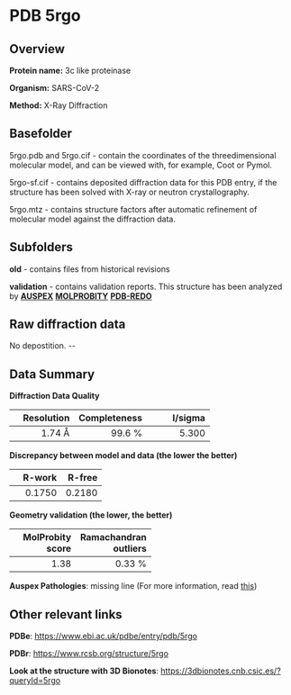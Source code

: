 # PDB 5rgo

## Overview

**Protein name:** 3c like proteinase

**Organism:** SARS-CoV-2

**Method:** X-Ray Diffraction

## Basefolder

5rgo.pdb and 5rgo.cif - contain the coordinates of the threedimensional molecular model, and can be viewed with, for example, Coot or Pymol.

5rgo-sf.cif - contains deposited diffraction data for this PDB entry, if the structure has been solved with X-ray or neutron crystallography.

5rgo.mtz - contains structure factors after automatic refinement of molecular model against the diffraction data.

## Subfolders



**old** - contains files from historical revisions

**validation** - contains validation reports. This structure has been analyzed by [**AUSPEX**](https://github.com/thorn-lab/coronavirus_structural_task_force/tree/master/pdb/3c_like_proteinase/SARS-CoV-2/5rgo/validation/auspex)  [**MOLPROBITY**](https://github.com/thorn-lab/coronavirus_structural_task_force/tree/master/pdb/3c_like_proteinase/SARS-CoV-2/5rgo/validation/molprobity) [**PDB-REDO**](https://github.com/thorn-lab/coronavirus_structural_task_force/blob/master/pdb/3c_like_proteinase/SARS-CoV-2/5rgo/validation/Xtriage_output.log) 

## Raw diffraction data

No depostition. --<br> 

## Data Summary
**Diffraction Data Quality**

|   | Resolution | Completeness| I/sigma |
|---|-------------:|----------------:|--------------:|
|   |1.74 Å|99.6  %|<img width=50/>5.300|

**Discrepancy between model and data (the lower the better)**

|   | **R-work**| **R-free**   
|---|-------------:|----------------:|           
||  0.1750|  0.2180|

**Geometry validation (the lower, the better)**

|   |**MolProbity<br>score**| **Ramachandran<br>outliers** 
|---|-------------:|----------------:|
||  1.38|  0.33 %|

**Auspex Pathologies**: missing line (For more information, read [this](https://github.com/thorn-lab/coronavirus_structural_task_force/blob/master/pdb/3c_like_proteinase/SARS-CoV-2/5rgo/validation/auspex/5rgo_auspex_comments.txt))

 



## Other relevant links 
**PDBe**:  https://www.ebi.ac.uk/pdbe/entry/pdb/5rgo
 
**PDBr**: https://www.rcsb.org/structure/5rgo 

**Look at the structure with 3D Bionotes**: https://3dbionotes.cnb.csic.es/?queryId=5rgo

